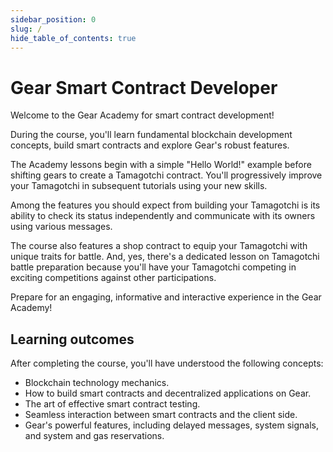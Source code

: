 ```yaml
---
sidebar_position: 0
slug: /
hide_table_of_contents: true
---
```


# Gear Smart Contract Developer

Welcome to the Gear Academy for smart contract development!

During the course, you'll learn fundamental blockchain development concepts, build smart contracts and explore Gear's robust features.

The Academy lessons begin with a simple "Hello World!" example before shifting gears to create a Tamagotchi contract. You'll progressively improve your Tamagotchi in subsequent tutorials using your new skills.

Among the features you should expect from building your Tamagotchi is its ability to check its status independently and communicate with its owners using various messages.

The course also features a shop contract to equip your Tamagotchi with unique traits for battle. And, yes, there's a dedicated lesson on Tamagotchi battle preparation because you'll have your Tamagotchi competing in exciting competitions against other participations.

Prepare for an engaging, informative and interactive experience in the Gear Academy!

## Learning outcomes

After completing the course, you'll have understood the following concepts:

- Blockchain technology mechanics.
- How to build smart contracts and decentralized applications on Gear.
- The art of effective smart contract testing.
- Seamless interaction between smart contracts and the client side.
- Gear's powerful features, including delayed messages, system signals, and system and gas reservations.
